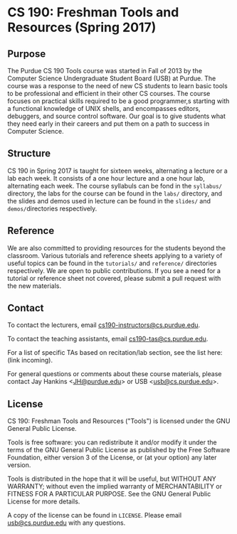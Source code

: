 CS 190: Freshman Tools and Resources (Spring 2017)
====================================

## Purpose

The Purdue CS 190 Tools course was started in Fall of 2013 by the Computer Science Undergraduate Student Board (USB) at Purdue. The course was a response to the need of new CS students to learn basic tools to be professional and efficient in their other CS courses. The course focuses on practical skills required to be a good programmer,s starting with a functional knowledge of UNIX
shells, and encompasses editors, debuggers, and source control software. Our goal is to give students what they need early in their careers and put them on a path to success in Computer Science.

## Structure

CS 190 in Spring 2017 is taught for sixteen weeks, alternating a lecture or a lab each week. It consists of a one hour lecture and a one hour lab, alternating each week. The course syllabuls can be fond in the `syllabus/` directory, the labs for the course can be found in the `labs/` directory, and the slides and demos used in lecture can be found in the `slides/` and `demos/`directories respectively.

## Reference

We are also committed to providing resources for the students beyond
the classroom. Various tutorials and reference sheets applying to a
variety of useful topics can be found in the `tutorials/` and `reference/` directories respectively. We are open to public contributions. If you see a need for a tutorial or reference sheet not covered, please submit a pull request with the new materials.

## Contact

To contact the lecturers, email cs190-instructors@cs.purdue.edu.

To contact the teaching assistants, email cs190-tas@cs.purdue.edu.

For a list of specific TAs based on recitation/lab section, see the list here: (link incoming).

For general questions or comments about these course materials, please contact Jay Hankins &lt;JH@purdue.edu&gt; or USB &lt;usb@cs.purdue.edu&gt;.

## License

CS 190: Freshman Tools and Resources ("Tools") is licensed under the
GNU General Public License.

Tools is free software: you can redistribute it and/or modify
it under the terms of the GNU General Public License as published by
the Free Software Foundation, either version 3 of the License, or
(at your option) any later version.

Tools is distributed in the hope that it will be useful,
but WITHOUT ANY WARRANTY; without even the implied warranty of
MERCHANTABILITY or FITNESS FOR A PARTICULAR PURPOSE.  See the
GNU General Public License for more details.

A copy of the license can be found in `LICENSE`. Please email
usb@cs.purdue.edu with any questions.
